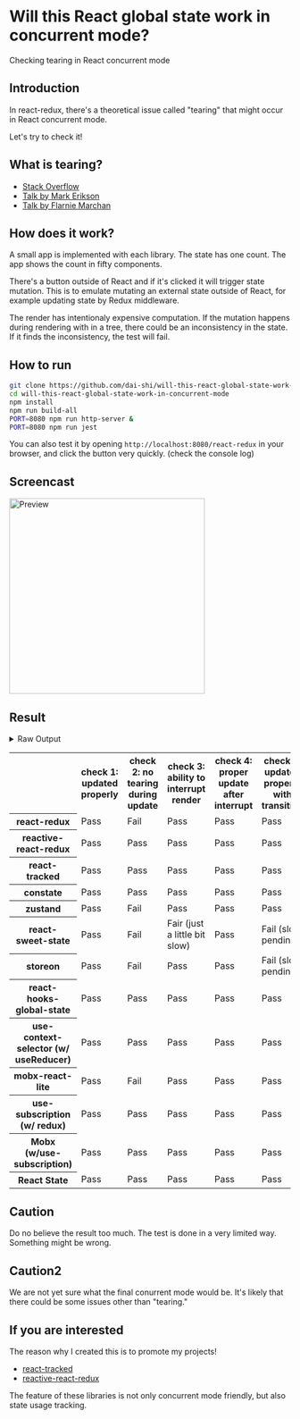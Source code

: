 # Will this React global state work in concurrent mode?

Checking tearing in React concurrent mode

## Introduction

In react-redux, there's a theoretical issue called "tearing"
that might occur in React concurrent mode.

Let's try to check it!

## What is tearing?

- [Stack Overflow](https://stackoverflow.com/questions/54891675/what-is-tearing-in-the-context-of-the-react-redux)
- [Talk by Mark Erikson](https://www.youtube.com/watch?v=yOZ4Ml9LlWE&t=933s)
- [Talk by Flarnie Marchan](https://www.youtube.com/watch?v=V1Ly-8Z1wQA&t=1079s)

## How does it work?

A small app is implemented with each library.
The state has one count.
The app shows the count in fifty components.

There's a button outside of React and
if it's clicked it will trigger state mutation.
This is to emulate mutating an external state outside of React,
for example updating state by Redux middleware.

The render has intentionaly expensive computation.
If the mutation happens during rendering with in a tree,
there could be an inconsistency in the state.
If it finds the inconsistency, the test will fail.

## How to run

```bash
git clone https://github.com/dai-shi/will-this-react-global-state-work-in-concurrent-mode.git
cd will-this-react-global-state-work-in-concurrent-mode
npm install
npm run build-all
PORT=8080 npm run http-server &
PORT=8080 npm run jest
```

You can also test it by opening `http://localhost:8080/react-redux`
in your browser, and click the button very quickly. (check the console log)

## Screencast

<img src="https://user-images.githubusercontent.com/490574/61502196-ce109200-aa0d-11e9-9efc-6203545d367c.gif" alt="Preview" width="350" />

## Result

<details>
<summary>Raw Output</summary>

```
  react-redux
    check with events from outside
      ✓ check 1: updated properly (3201ms)
      ✕ check 2: no tearing during update (23ms)
      ✓ check 3: ability to interrupt render
      ✓ check 4: proper update after interrupt (1387ms)
    check with useTransaction
      ✓ check 5: updated properly with transition (2527ms)
      ✕ check 6: no tearing with transition (2ms)
      ✕ check 7: proper branching with transition (5444ms)
  reactive-react-redux
    check with events from outside
      ✓ check 1: updated properly (3169ms)
      ✓ check 2: no tearing during update (1ms)
      ✓ check 3: ability to interrupt render
      ✓ check 4: proper update after interrupt (1179ms)
    check with useTransaction
      ✓ check 5: updated properly with transition (2462ms)
      ✓ check 6: no tearing with transition (1ms)
      ✕ check 7: proper branching with transition (7450ms)
  react-tracked
    check with events from outside
      ✓ check 1: updated properly (7851ms)
      ✓ check 2: no tearing during update (1ms)
      ✓ check 3: ability to interrupt render
      ✓ check 4: proper update after interrupt (2323ms)
    check with useTransaction
      ✓ check 5: updated properly with transition (3531ms)
      ✓ check 6: no tearing with transition (1ms)
      ✓ check 7: proper branching with transition (3584ms)
  constate
    check with events from outside
      ✓ check 1: updated properly (8586ms)
      ✓ check 2: no tearing during update (1ms)
      ✓ check 3: ability to interrupt render
      ✓ check 4: proper update after interrupt (2325ms)
    check with useTransaction
      ✓ check 5: updated properly with transition (4671ms)
      ✓ check 6: no tearing with transition (1ms)
      ✓ check 7: proper branching with transition (4533ms)
  zustand
    check with events from outside
      ✓ check 1: updated properly (3181ms)
      ✕ check 2: no tearing during update (21ms)
      ✓ check 3: ability to interrupt render
      ✓ check 4: proper update after interrupt (1413ms)
    check with useTransaction
      ✓ check 5: updated properly with transition (2544ms)
      ✕ check 6: no tearing with transition (2ms)
      ✕ check 7: proper branching with transition (5426ms)
  react-sweet-state
    check with events from outside
      ✓ check 1: updated properly (11104ms)
      ✕ check 2: no tearing during update (1ms)
      ✕ check 3: ability to interrupt render
      ✓ check 4: proper update after interrupt (2344ms)
    check with useTransaction
      ✕ check 5: updated properly with transition (3968ms)
      ✕ check 6: no tearing with transition (37ms)
      ✕ check 7: proper branching with transition (8684ms)
  storeon
    check with events from outside
      ✓ check 1: updated properly (3152ms)
      ✕ check 2: no tearing during update (21ms)
      ✓ check 3: ability to interrupt render
      ✓ check 4: proper update after interrupt (1438ms)
    check with useTransaction
      ✕ check 5: updated properly with transition (2658ms)
      ✓ check 6: no tearing with transition (19ms)
      ✕ check 7: proper branching with transition (7419ms)
  react-hooks-global-state
    check with events from outside
      ✓ check 1: updated properly (8612ms)
      ✓ check 2: no tearing during update (1ms)
      ✓ check 3: ability to interrupt render
      ✓ check 4: proper update after interrupt (1099ms)
    check with useTransaction
      ✓ check 5: updated properly with transition (3500ms)
      ✓ check 6: no tearing with transition (1ms)
      ✕ check 7: proper branching with transition (7335ms)
  use-context-selector
    check with events from outside
      ✓ check 1: updated properly (8620ms)
      ✓ check 2: no tearing during update (2ms)
      ✓ check 3: ability to interrupt render
      ✓ check 4: proper update after interrupt (2380ms)
    check with useTransaction
      ✓ check 5: updated properly with transition (3532ms)
      ✓ check 6: no tearing with transition (2ms)
      ✓ check 7: proper branching with transition (2693ms)
  mobx-react-lite
    check with events from outside
      ✓ check 1: updated properly (2836ms)
      ✕ check 2: no tearing during update (1ms)
      ✓ check 3: ability to interrupt render (1ms)
      ✓ check 4: proper update after interrupt (1247ms)
    check with useTransaction
      ✓ check 5: updated properly with transition (2629ms)
      ✕ check 6: no tearing with transition (2ms)
      ✕ check 7: proper branching with transition (5583ms)
  mobx-use-sub
    check with events from outside
      ✓ check 1: updated properly (8644ms)
      ✓ check 2: no tearing during update (1ms)
      ✓ check 3: ability to interrupt render (1ms)
      ✓ check 4: proper update after interrupt (1145ms)
    check with useTransaction
      ✓ check 5: updated properly with transition (3528ms)
      ✓ check 6: no tearing with transition (2ms)
      ✕ check 7: proper branching with transition (6437ms)
  use-subscription
    check with events from outside
      ✓ check 1: updated properly (8579ms)
      ✓ check 2: no tearing during update (1ms)
      ✓ check 3: ability to interrupt render
      ✓ check 4: proper update after interrupt (2440ms)
    check with useTransaction
      ✓ check 5: updated properly with transition (4536ms)
      ✓ check 6: no tearing with transition (1ms)
      ✕ check 7: proper branching with transition (7426ms)
  react-state
    check with events from outside
      ✓ check 1: updated properly (8118ms)
      ✓ check 2: no tearing during update (1ms)
      ✓ check 3: ability to interrupt render
      ✓ check 4: proper update after interrupt (2141ms)
    check with useTransaction
      ✓ check 5: updated properly with transition (3417ms)
      ✓ check 6: no tearing with transition (1ms)
      ✓ check 7: proper branching with transition (2435ms)
```

</details>

<table>
  <tr>
    <th></th>
    <th>check 1: updated properly</th>
    <th>check 2: no tearing during update</th>
    <th>check 3: ability to interrupt render</th>
    <th>check 4: proper update after interrupt</th>
    <th>check 5: updated properly with transition</th>
    <th>check 6: no tearing with transition</th>
    <th>check 7: proper branching with transition</th>
  </tr>

  <tr>
    <th>react-redux</th>
    <td>Pass</td>
    <td>Fail</td>
    <td>Pass</td>
    <td>Pass</td>
    <td>Pass</td>
    <td>Fail</td>
    <td>Fail</td>
  </tr>

  <tr>
    <th>reactive-react-redux</th>
    <td>Pass</td>
    <td>Pass</td>
    <td>Pass</td>
    <td>Pass</td>
    <td>Pass</td>
    <td>Pass</td>
    <td>Fail</td>
  </tr>

  </tr>
    <th>react-tracked</th>
    <td>Pass</td>
    <td>Pass</td>
    <td>Pass</td>
    <td>Pass</td>
    <td>Pass</td>
    <td>Pass</td>
    <td>Pass</td>
  </tr>

  </tr>
    <th>constate</th>
    <td>Pass</td>
    <td>Pass</td>
    <td>Pass</td>
    <td>Pass</td>
    <td>Pass</td>
    <td>Pass</td>
    <td>Pass</td>
  </tr>

  </tr>
    <th>zustand</th>
    <td>Pass</td>
    <td>Fail</td>
    <td>Pass</td>
    <td>Pass</td>
    <td>Pass</td>
    <td>Fail</td>
    <td>Fail</td>
  </tr>

  </tr>
    <th>react-sweet-state</th>
    <td>Pass</td>
    <td>Fail</td>
    <td>Fair (just a little bit slow)</td>
    <td>Pass</td>
    <td>Fail (slow pending)</td>
    <td>Fail</td>
    <td>Fail</td>
  </tr>

  </tr>
    <th>storeon</th>
    <td>Pass</td>
    <td>Fail</td>
    <td>Pass</td>
    <td>Pass</td>
    <td>Fail (slow pending)</td>
    <td>Pass</td>
    <td>Fail</td>
  </tr>

  </tr>
    <th>react-hooks-global-state</th>
    <td>Pass</td>
    <td>Pass</td>
    <td>Pass</td>
    <td>Pass</td>
    <td>Pass</td>
    <td>Pass</td>
    <td>Fail</td>
  </tr>

  </tr>
    <th>use-context-selector (w/ useReducer)</th>
    <td>Pass</td>
    <td>Pass</td>
    <td>Pass</td>
    <td>Pass</td>
    <td>Pass</td>
    <td>Pass</td>
    <td>Pass</td>
  </tr>

  </tr>
    <th>mobx-react-lite</th>
    <td>Pass</td>
    <td>Fail</td>
    <td>Pass</td>
    <td>Pass</td>
    <td>Pass</td>
    <td>Fail</td>
    <td>Fail</td>
  </tr>

  </tr>
    <th>use-subscription (w/ redux)</th>
    <td>Pass</td>
    <td>Pass</td>
    <td>Pass</td>
    <td>Pass</td>
    <td>Pass</td>
    <td>Pass</td>
    <td>Fail</td>
  </tr>

  <tr>
    <th>Mobx (w/use-subscription)</th>
    <td>Pass</td>
    <td>Pass</td>
    <td>Pass</td>
    <td>Pass</td>
    <td>Pass</td>
    <td>Pass</td>
    <td>Fail</td>
  </tr>
    <tr>
    <th>React State</th>
    <td>Pass</td>
    <td>Pass</td>
    <td>Pass</td>
    <td>Pass</td>
    <td>Pass</td>
    <td>Pass</td>
    <td>Pass</td>
  </tr>
</table>

## Caution

Do no believe the result too much.
The test is done in a very limited way.
Something might be wrong.

## Caution2

We are not yet sure what the final conurrent mode would be.
It's likely that there could be some issues other than "tearing."

## If you are interested

The reason why I created this is to promote my projects!

- [react-tracked](https://github.com/dai-shi/react-tracked)
- [reactive-react-redux](https://github.com/dai-shi/reactive-react-redux)

The feature of these libraries is not only concurrent mode friendly,
but also state usage tracking.
